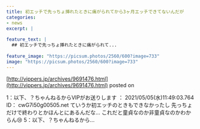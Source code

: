 ```yaml
---
title: 初エッチで先っちょ挿れたときに痛がられてから3ヶ月エッチできてないんだが
categories:
- news
excerpt: |
  
feature_text: |
  ## 初エッチで先っちょ挿れたときに痛がられて...
  
feature_image: "https://picsum.photos/2560/600?image=733"
image: "https://picsum.photos/2560/600?image=733"
---
```


[http://vippers.jp/archives/9691476.html](http://vippers.jp/archives/9691476.html)
posted on 

<!--more-->

1：以下、？ちゃんねるからVIPがお送りします ： 2021/05/05(水)11:49:03.764 ID： cwG7i50g00505.net ていうか初エッチのときもできなかったし 先っちょだけで終わりとかほんとにあるんだな… これだと童貞なのか非童貞なのかわからん😢 5：以下、？ちゃんねるから...
